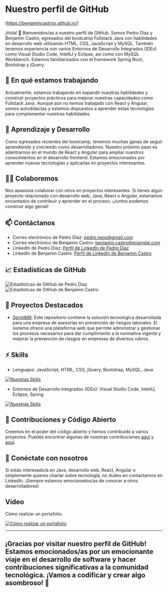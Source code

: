 # Nuestro perfil de GitHub
(https://benjamincastroo.github.io/)

¡Hola! 👋 Bienvenidos/as a nuestro perfil de GitHub. Somos Pedro Díaz y Benjamin Castro, egresados del bootcamp Fullstack Java con habilidades en desarrollo web utilizando HTML, CSS, JavaScript y MySQL. También tenemos experiencia con varios Entornos de Desarrollo Integrados (IDEs) como Visual Studio Code, IntelliJ y Eclipse, así como con MySQL Workbench. Estamos familiarizados con el framework Spring Boot, Bootstrap y jQuery.

## 🔭 En qué estamos trabajando

Actualmente, estamos trabajando en expandir nuestras habilidades y construir proyectos prácticos para mejorar nuestras capacidades como Fullstack Java. Aunque aún no hemos trabajado con React y Angular, somos autodidactas y estamos dispuestos a aprender estas tecnologías para complementar nuestras habilidades.

## 🌱 Aprendizaje y Desarrollo

Como egresados recientes del bootcamp, tenemos muchas ganas de seguir aprendiendo y creciendo como desarrolladores. Nuestro próximo paso es adentrarnos en el mundo de React y Angular para ampliar nuestros conocimientos en el desarrollo frontend. Estamos emocionados por aprender nuevas tecnologías y aplicarlas en proyectos interesantes.

## 👯‍♀️ Colaboremos

Nos apasiona colaborar con otros en proyectos interesantes. Si tienes algún proyecto relacionado con desarrollo web, Java, React o Angular, estaríamos encantados de contribuir y aprender en el proceso. ¡Juntos podemos construir algo genial!

## 📫 Contáctanos

- Correo electrónico de Pedro Díaz: [pedro.neox@gmail.com](mailto:pedro.neox@gmail.com)
- Correo electrónico de Benjamin Castro: [benjamin.castro@example.com](mailto:benjamin.castro@example.com)
- LinkedIn de Pedro Díaz: [Perfil de LinkedIn de Pedro Díaz](https://www.linkedin.com/in/pedro-d%C3%ADaz-87964973/)
- LinkedIn de Benjamin Castro: [Perfil de LinkedIn de Benjamin Castro](https://www.linkedin.com/in/benjamin-castro-12345678/)

## 📈 Estadísticas de GitHub

![Estadísticas de GitHub de Pedro Díaz](https://github-readme-stats.vercel.app/api?username=pediazr&show_icons=true&hide=issues&count_private=true)
![Estadísticas de GitHub de Benjamin Castro](https://github-readme-stats.vercel.app/api?username=benjamincastroo&show_icons=true&hide=issues&count_private=true)

## 🌟 Proyectos Destacados

- [SprintM6](https://github.com/benjamincastroo/SprintM6): Este repositorio contiene la solución tecnológica desarrollada para una empresa de asesorías en prevención de riesgos laborales. El sistema ofrece una plataforma web que permite administrar y gestionar los procesos necesarios para dar cumplimiento a la normativa vigente y mejorar la prevención de riesgos en empresas de diversos rubros.

## ⚡ Skills

- Lenguajes: JavaScript, HTML, CSS, jQuery, Bootstrap, MySQL, Java

[![Nuestras Skills](https://skillicons.dev/icons?i=js,html,css,jquery,bootstrap,mysql,java)](https://skillicons.dev)


- Entornos de Desarrollo Integrados (IDEs): Visual Studio Code, IntelliJ, Eclipse, Spring

[![Nuestras Skills](https://skillicons.dev/icons?i=vscode,idea,eclipse,spring)](https://skillicons.dev)



## 🤝 Contribuciones y Código Abierto

Creemos en el poder del código abierto y hemos contribuido a varios proyectos. Puedes encontrar algunas de nuestras contribuciones [aquí](https://github.com/pediazr?tab=repositories&q=&type=source) y [aquí](https://github.com/benjamincastroo?tab=repositories&q=&type=source).

## 📣 Conéctate con nosotros

Si estás interesado/a en Java, desarrollo web, React, Angular o simplemente quieres charlar sobre tecnología, no dudes en contactarnos en LinkedIn. ¡Siempre estamos emocionados/as de conocer a otros desarrolladores!

## Video

Cómo realizar un portafolio.

[![Cómo realizar un portafolio](https://img.youtube.com/vi/oYBC7r5oSzk/mqdefault.jpg)](https://www.youtube.com/watch?v=oYBC7r5oSzk)

---

¡Gracias por visitar nuestro perfil de GitHub! Estamos emocionados/as por un emocionante viaje en el desarrollo de software y hacer contribuciones significativas a la comunidad tecnológica. ¡Vamos a codificar y crear algo asombroso! 🚀
---

